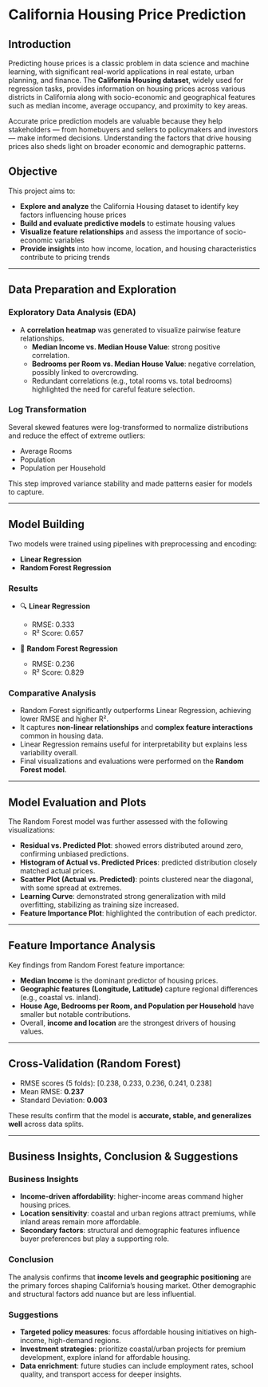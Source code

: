# California Housing Price Prediction

## Introduction
Predicting house prices is a classic problem in data science and machine learning, with significant real-world applications in real estate, urban planning, and finance. The **California Housing dataset**, widely used for regression tasks, provides information on housing prices across various districts in California along with socio-economic and geographical features such as median income, average occupancy, and proximity to key areas.

Accurate price prediction models are valuable because they help stakeholders — from homebuyers and sellers to policymakers and investors — make informed decisions. Understanding the factors that drive housing prices also sheds light on broader economic and demographic patterns.

## Objective
This project aims to:

- **Explore and analyze** the California Housing dataset to identify key factors influencing house prices  
- **Build and evaluate predictive models** to estimate housing values  
- **Visualize feature relationships** and assess the importance of socio-economic variables  
- **Provide insights** into how income, location, and housing characteristics contribute to pricing trends  

---

## Data Preparation and Exploration

### Exploratory Data Analysis (EDA)
- A **correlation heatmap** was generated to visualize pairwise feature relationships.  
  - **Median Income vs. Median House Value**: strong positive correlation.  
  - **Bedrooms per Room vs. Median House Value**: negative correlation, possibly linked to overcrowding.  
  - Redundant correlations (e.g., total rooms vs. total bedrooms) highlighted the need for careful feature selection.

### Log Transformation
Several skewed features were log-transformed to normalize distributions and reduce the effect of extreme outliers:
- Average Rooms  
- Population  
- Population per Household  

This step improved variance stability and made patterns easier for models to capture.

---

## Model Building

Two models were trained using pipelines with preprocessing and encoding:
- **Linear Regression**
- **Random Forest Regression**

### Results
- 🔍 **Linear Regression**  
  - RMSE: 0.333  
  - R² Score: 0.657  

- 🌲 **Random Forest Regression**  
  - RMSE: 0.236  
  - R² Score: 0.829  

### Comparative Analysis
- Random Forest significantly outperforms Linear Regression, achieving lower RMSE and higher R².  
- It captures **non-linear relationships** and **complex feature interactions** common in housing data.  
- Linear Regression remains useful for interpretability but explains less variability overall.  
- Final visualizations and evaluations were performed on the **Random Forest model**.

---

## Model Evaluation and Plots
The Random Forest model was further assessed with the following visualizations:

- **Residual vs. Predicted Plot**: showed errors distributed around zero, confirming unbiased predictions.  
- **Histogram of Actual vs. Predicted Prices**: predicted distribution closely matched actual prices.  
- **Scatter Plot (Actual vs. Predicted)**: points clustered near the diagonal, with some spread at extremes.  
- **Learning Curve**: demonstrated strong generalization with mild overfitting, stabilizing as training size increased.  
- **Feature Importance Plot**: highlighted the contribution of each predictor.

---

## Feature Importance Analysis
Key findings from Random Forest feature importance:

- **Median Income** is the dominant predictor of housing prices.  
- **Geographic features (Longitude, Latitude)** capture regional differences (e.g., coastal vs. inland).  
- **House Age, Bedrooms per Room, and Population per Household** have smaller but notable contributions.  
- Overall, **income and location** are the strongest drivers of housing values.

---

## Cross-Validation (Random Forest)
- RMSE scores (5 folds): [0.238, 0.233, 0.236, 0.241, 0.238]  
- Mean RMSE: **0.237**  
- Standard Deviation: **0.003**  

These results confirm that the model is **accurate, stable, and generalizes well** across data splits.

---

## Business Insights, Conclusion & Suggestions

### Business Insights
- **Income-driven affordability**: higher-income areas command higher housing prices.  
- **Location sensitivity**: coastal and urban regions attract premiums, while inland areas remain more affordable.  
- **Secondary factors**: structural and demographic features influence buyer preferences but play a supporting role.

### Conclusion
The analysis confirms that **income levels and geographic positioning** are the primary forces shaping California’s housing market. Other demographic and structural factors add nuance but are less influential.

### Suggestions
- **Targeted policy measures**: focus affordable housing initiatives on high-income, high-demand regions.  
- **Investment strategies**: prioritize coastal/urban projects for premium development, explore inland for affordable housing.  
- **Data enrichment**: future studies can include employment rates, school quality, and transport access for deeper insights.  

